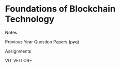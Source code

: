 # Foundations of Blockchain Technology

Notes 

Previous Year Question Papers (pyq) 

Assignments

VIT VELLORE 
